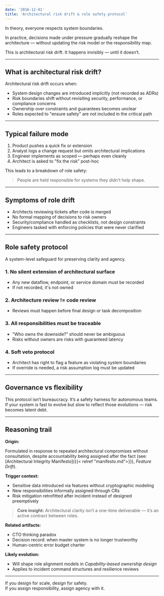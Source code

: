 ```yaml
---
date: '2016-12-01'
title: 'Architectural risk drift & role safety protocol'
---
```


In theory, everyone respects system boundaries.  

In practice, decisions made under pressure gradually reshape the architecture — without updating the risk model or the responsibility map.

This is architectural risk drift. It happens invisibly — until it doesn’t.

---

## What is architectural risk drift?

Architectural risk drift occurs when:

- System design changes are introduced implicitly (not recorded as ADRs)
- Risk boundaries shift without revisiting security, performance, or compliance concerns
- Ownership over constraints and guarantees becomes unclear
- Roles expected to "ensure safety" are not included in the critical path

---

## Typical failure mode

1. Product pushes a quick fix or extension
2. Analyst logs a change request but omits architectural implications
3. Engineer implements as scoped — perhaps even cleanly
4. Architect is asked to "fix the risk” post-hoc

This leads to a breakdown of role safety:  

> People are held responsible for systems they didn’t help shape.

---

## Symptoms of role drift

- Architects reviewing tickets after code is merged  
- No formal mapping of decisions to risk owners  
- Security/compliance handled as checklists, not design constraints  
- Engineers tasked with enforcing policies that were never clarified

---

## Role safety protocol

A system-level safeguard for preserving clarity and agency.

### 1. No silent extension of architectural surface

   - Any new dataflow, endpoint, or service domain must be recorded
   - If not recorded, it's not owned

### 2. Architecture review != code review

   - Reviews must happen before final design or task decomposition

### 3. All responsibilities must be traceable

   - "Who owns the downside?” should never be ambiguous  
   - Risks without owners are risks with guaranteed latency

### 4. Soft veto protocol

   - Architect has right to flag a feature as violating system boundaries
   - If override is needed, a risk assumption log must be updated

---

## Governance vs flexibility

This protocol isn’t bureaucracy. It’s a safety harness for autonomous teams. If your system is fast to evolve but slow to reflect those evolutions — risk becomes latent debt.

---

## Reasoning trail

**Origin:**  

Formulated in response to repeated architectural compromises without consultation, despite accountability being assigned after the fact (see: [Architectural Integrity Manifesto]({{< relref "manifesto.md">}}), *Feature Drift*).

**Trigger context:**

- Sensitive data introduced via features without cryptographic modeling  
- New responsibilities informally assigned through CRs  
- Risk mitigation retrofitted after incident instead of designed preemptively

> **Core insight:** Architectural clarity isn’t a one-time deliverable — it’s an active contract between roles.

**Related artifacts:**

- CTO thinking paradox
- Decision record: when master system is no longer trustworthy
- Human-centric error budget charter

**Likely evolution:**

- Will shape role alignment models in *Capability-based ownership design*
- Applies to incident command structures and resilience reviews

---

If you design for scale, design for safety.  
If you assign responsibility, assign agency with it.
